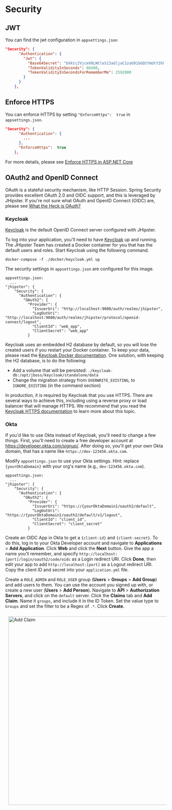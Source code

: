 # Security

## JWT 

You can find the jwt configuration in `appsettings.json`

```json
"Security": {
      "Authentication": {
        "Jwt": {
          "Base64Secret": "bXktc2VjcmV0LWtleS13aGljaC1zaG91bGQtYmUtY2hhbmdlZC1pbi1wcm9kdWN0aW9uLWFuZC1iZS1iYXNlNjQtZW5jb2RlZAo=",
          "TokenValidityInSeconds": 86400,
          "TokenValidityInSecondsForRememberMe": 2592000
        }
      }
    },
```

## Enforce HTTPS

You can enforce HTTPS  by setting  `"EnforceHttps":  true` in `appsettings.json`.

```json
"Security": {
      "Authentication": {
        ...
      },
      "EnforceHttps":  true
    },
```

For more details, please see [Enforce HTTPS in ASP.NET Core](https://docs.microsoft.com/en-us/aspnet/core/security/enforcing-ssl?view=aspnetcore-2.1&tabs=visual-studio#http-strict-transport-security-protocol-hsts)


## OAuth2 and OpenID Connect

OAuth is a stateful security mechanism, like HTTP Session. Spring Security provides excellent OAuth 2.0 and OIDC support, and this is leveraged by JHipster. If you're not sure what OAuth and OpenID Connect (OIDC) are, please see [What the Heck is OAuth?](https://developer.okta.com/blog/2017/06/21/what-the-heck-is-oauth)

### Keycloak

[Keycloak](https://keycloak.org) is the default OpenID Connect server configured with JHipster.

To log into your application, you'll need to have [Keycloak](https://keycloak.org) up and running. The JHipster Team has created a Docker container for you that has the default users and roles. Start Keycloak using the following command.

```
docker-compose -f ./docker/keycloak.yml up
```

The security settings in `appsettings.json` are configured for this image.

```
appsettings.json:
  ...
"jhipster": {
    "Security": {
      "Authentication": {
        "OAuth2": {
          "Provider": {
            "IssuerUri": "http://localhost:9080/auth/realms/jhipster",
            "LogOutUri": "http://localhost:9080/auth/realms/jhipster/protocol/openid-connect/logout",
            "ClientId": "web_app",
            "ClientSecret": "web_app"
          }  
```

Keycloak uses an embedded H2 database by default, so you will lose the created users if you restart your Docker container. To keep your data, please read the [Keycloak Docker documentation](https://hub.docker.com/r/jboss/keycloak/). One solution, with keeping the H2 database, is to do the following:

- Add a volume that will be persisted: `./keycloak-db:/opt/jboss/keycloak/standalone/data`
- Change the migration strategy from `OVERWRITE_EXISTING`, to `IGNORE_EXISTING` (in the command section)

In production, it is required by Keycloak that you use HTTPS. There are several ways to achieve this, including using a reverse proxy or load balancer that will manage HTTPS. We recommend that you read the [Keycloak HTTPS documentation](https://www.keycloak.org/docs/latest/server_installation/index.html#setting-up-https-ssl) to learn more about this topic.

### Okta

If you'd like to use Okta instead of Keycloak, you'll need to change a few things. First, you'll need to create a free developer account at <https://developer.okta.com/signup/>. After doing so, you'll get your own Okta domain, that has a name like `https://dev-123456.okta.com`.

Modify `appsettings.json` to use your Okta settings. Hint: replace `{yourOktaDomain}` with your org's name (e.g., `dev-123456.okta.com`).

```
appsettings.json:
  ...
"jhipster": {
    "Security": {
      "Authentication": {
        "OAuth2": {
          "Provider": {
            "IssuerUri": "https://{yourOktaDomain}/oauth2/default",
            "LogOutUri": "https://{yourOktaDomain}/oauth2/default/v1/logout",
            "ClientId": "client_id",
            "ClientSecret": "client_secret"
          }
```

Create an OIDC App in Okta to get a `{client-id}` and `{client-secret}`. To do this, log in to your Okta Developer account and navigate to **Applications** > **Add Application**. Click **Web** and click the **Next** button. Give the app a name you’ll remember, and specify `http://localhost:[port]/login/oauth2/code/oidc` as a Login redirect URI. Click **Done**, then edit your app to add `http://localhost:[port]` as a Logout redirect URI. Copy the client ID and secret into your `application.yml` file.

Create a `ROLE_ADMIN` and `ROLE_USER` group (**Users** > **Groups** > **Add Group**) and add users to them. You can use the account you signed up with, or create a new user (**Users** > **Add Person**). Navigate to **API** > **Authorization Servers**, and click on the `default` server. Click the **Claims** tab and **Add Claim**. Name it `groups`, and include it in the ID Token. Set the value type to `Groups` and set the filter to be a Regex of `.*`. Click **Create**.

<img src="https://www.jhipster.tech/images/security-add-claim.png" alt="Add Claim" width="600" style="margin: 10px">
